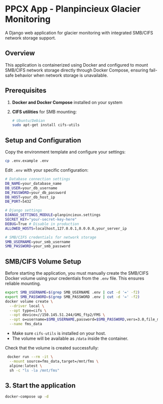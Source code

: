 # PPCX App - Planpincieux Glacier Monitoring

A Django web application for glacier monitoring with integrated SMB/CIFS network storage support.

## Overview

This application is containerized using Docker and configured to mount SMB/CIFS network storage directly through Docker Compose, ensuring fail-safe behavior when network storage is unavailable.

## Prerequisites

1. **Docker and Docker Compose** installed on your system

2. **CIFS utilities** for SMB mounting:
   ```bash
   # Ubuntu/Debian
   sudo apt-get install cifs-utils
   ```

## Setup and Configuration

Copy the environment template and configure your settings:

```bash
cp .env.example .env
```

Edit `.env` with your specific configuration:

```bash
# Database connection settings
DB_NAME=your_database_name
DB_USER=your_db_username
DB_PASSWORD=your_db_password
DB_HOST=your_db_host_ip
DB_PORT=5432

# Django settings
DJANGO_SETTINGS_MODULE=planpincieux.settings
SECRET_KEY="your-secret-key-here"
DEBUG=True # Disable in production
ALLOWED_HOSTS=localhost,127.0.0.1,0.0.0.0,your_server_ip

# SMB/CIFS credentials for network storage
SMB_USERNAME=your_smb_username
SMB_PASSWORD=your_smb_password
```

## SMB/CIFS Volume Setup

Before starting the application, you must manually create the SMB/CIFS Docker volume using your credentials from the `.env` file. This ensures reliable mounting.
```bash
export SMB_USERNAME=$(grep SMB_USERNAME .env | cut -d '=' -f2)
export SMB_PASSWORD=$(grep SMB_PASSWORD .env | cut -d '=' -f2)
docker volume create \
  --driver local \
  --opt type=cifs \
  --opt device=//150.145.51.244/GMG_ftp2/FMS \
  --opt o=username=$SMB_USERNAME,password=$SMB_PASSWORD,vers=3.0,file_mode=0777,dir_mode=0777,uid=1000,gid=1000,iocharset=utf8 \
  --name fms_data
```

- Make sure `cifs-utils` is installed on your host.
- The volume will be available as `/data` inside the container.

Check that the volume is created successfully:

```bash
 docker run --rm -it \
  --mount source=fms_data,target=/mnt/fms \
  alpine:latest \
  sh -c "ls -la /mnt/fms"
```

## 3. Start the application

```bash
docker-compose up -d
```
